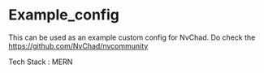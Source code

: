 # Example_config

This can be used as an example custom config for NvChad. Do check the https://github.com/NvChad/nvcommunity

Tech Stack : MERN
